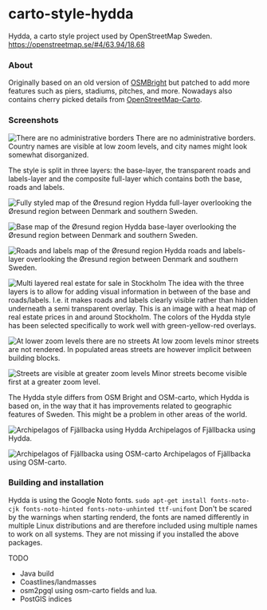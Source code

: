 carto-style-hydda
====================

Hydda, a carto style project used by OpenStreetMap Sweden.
https://openstreetmap.se/#4/63.94/18.68

### About

Originally based on an old version of [OSMBright](https://github.com/mapbox/osm-bright) but patched to add more features such as piers, stadiums, pitches, and more. Nowadays also contains cherry picked details from [OpenStreetMap-Carto](https://github.com/gravitystorm/openstreetmap-carto).  

### Screenshots

![There are no administrative borders](https://raw.githubusercontent.com/karlwettin/carto-style-hydda/master/docs/screenshots/countries.png)
There are no administrative borders. Country names are visible at low zoom levels, and city names might look somewhat disorganized.

The style is split in three layers: the base-layer, the transparent roads and labels-layer and the composite full-layer which contains both the base, roads and labels.

![Fully styled map of the Øresund region](https://raw.githubusercontent.com/karlwettin/carto-style-hydda/master/docs/screenshots/full_oresund.png)
Hydda full-layer overlooking the Øresund region between Denmark and southern Sweden.

![Base map of the Øresund region](https://raw.githubusercontent.com/karlwettin/carto-style-hydda/master/docs/screenshots/base_oresund.png)
Hydda base-layer overlooking the Øresund region between Denmark and southern Sweden.

![Roads and labels map of the Øresund region](https://raw.githubusercontent.com/karlwettin/carto-style-hydda/master/docs/screenshots/roads_and_labels_oresund.png)
Hydda roads and labels-layer overlooking the Øresund region between Denmark and southern Sweden.
 
![Multi layered real estate for sale in Stockholm](https://raw.githubusercontent.com/karlwettin/carto-style-hydda/master/docs/screenshots/real_estate_stockholm.png)
The idea with the three layers is to allow for adding visual information in between of the base and roads/labels. I.e. it makes roads and labels clearly visible rather than hidden underneath a semi transparent overlay. This is an image with a heat map of real estate prices in and around Stockholm. The colors of the Hydda style has been selected specifically to work well with green-yellow-red overlays.

![At lower zoom levels there are no streets](https://raw.githubusercontent.com/karlwettin/carto-style-hydda/master/docs/screenshots/no_streets.png)
At low zoom levels minor streets are not rendered. In populated areas streets are however implicit between building blocks. 

![Streets are visible at greater zoom levels](https://raw.githubusercontent.com/karlwettin/carto-style-hydda/master/docs/screenshots/streets.png)
Minor streets become visible first at a greater zoom level.

The Hydda style differs from OSM Bright and OSM-carto, which Hydda is based on, in the way that it has improvements related to geographic features of Sweden. This might be a problem in other areas of the world.
 
![Archipelagos of Fjällbacka using Hydda](https://raw.githubusercontent.com/karlwettin/carto-style-hydda/master/docs/screenshots/archipelagos_hydda.png)
Archipelagos of Fjällbacka using Hydda.

![Archipelagos of Fjällbacka using OSM-carto](https://raw.githubusercontent.com/karlwettin/carto-style-hydda/master/docs/screenshots/archipelagos_osm.png)
Archipelagos of Fjällbacka using OSM-carto.

### Building and installation

Hydda is using the Google Noto fonts.
``sudo apt-get install fonts-noto-cjk fonts-noto-hinted fonts-noto-unhinted ttf-unifont``
Don't be scared by the warnings when starting renderd, the fonts are named differently in multiple Linux distributions
and are therefore included using multiple names to work on all systems. They are not missing if you installed the above packages.

TODO 
* Java build
* Coastlines/landmasses
* osm2pgql using osm-carto fields and lua. 
* PostGIS indices

